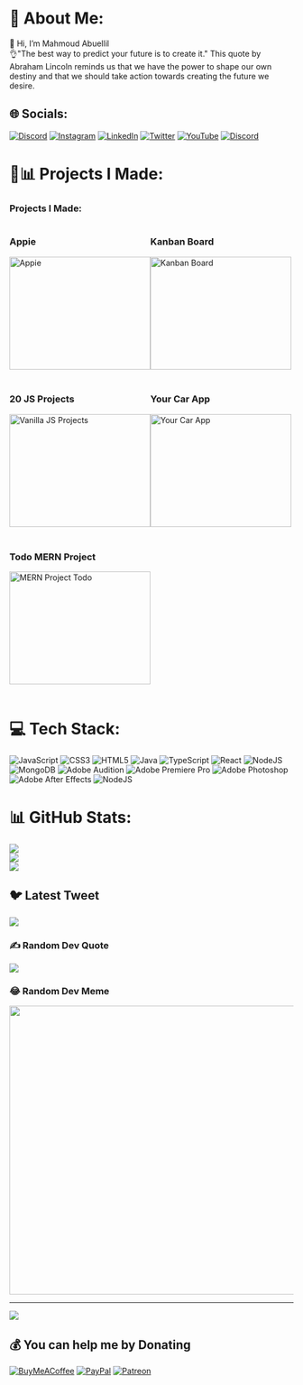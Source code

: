 # 💫 About Me:
👋 Hi, I’m Mahmoud Abuellil<br>
👌"The best way to predict your future is to create it." This quote by Abraham Lincoln reminds us that we have the power to shape our own destiny and that we should take action towards creating the future we desire.

## 🌐 Socials:
[![Discord](https://img.shields.io/badge/Discord-%237289DA.svg?logo=discord&logoColor=white)](https://discord.gg/https://discord.gg/k3P3mEtg) [![Instagram](https://img.shields.io/badge/Instagram-%23E4405F.svg?logo=Instagram&logoColor=white)](https://instagram.com/mahmoud.aboellil) [![LinkedIn](https://img.shields.io/badge/LinkedIn-%230077B5.svg?logo=linkedin&logoColor=white)](https://linkedin.com/in/abu-ellil-806619254) [![Twitter](https://img.shields.io/badge/Twitter-%231DA1F2.svg?logo=Twitter&logoColor=white)](https://twitter.com/MahmoudAboelli3) [![YouTube](https://img.shields.io/badge/YouTube-%23FF0000.svg?logo=YouTube&logoColor=white)](https://youtube.com/channel/UCMYVcvtt0Cs3lYpKGcIO-4g) 
[![Discord](https://img.shields.io/badge/AboElli-Potfolio-blue)](https://abu-ellil.github.io/portfolio/) 

# 📝📊 Projects I Made:



<h3>Projects I Made:</h3>

<div style="display: flex; flex-wrap: wrap;">
  <div style="flex-basis: calc(33.33% - 20px); margin-bottom: 20px;">
    <h3>Appie</h3>
    <a href="https://abu-ellil.github.io/Appie">
      <img src="https://user-images.githubusercontent.com/94858304/231668224-187f8e82-f36a-493a-abc6-12cedb097f35.png" alt="Appie" height="200px" width="250px">
    </a>
  </div>

  <div style="flex-basis: calc(33.33% - 20px); margin-bottom: 20px;">
    <h3>Kanban Board</h3>
    <a href="https://abu-ellil.github.io/KanbanBoard/">
      <img src="https://user-images.githubusercontent.com/94858304/231673207-c6eebb31-9f75-4acb-8b42-330c810a3681.png" alt="Kanban Board" height="200px" width="250px">
    </a>
  </div>

  <div style="flex-basis: calc(33.33% - 20px); margin-bottom: 20px;">
    <h3>20 JS Projects</h3>
    <a href="https://abu-ellil.github.io/20-Vanilla-JS-PROJECTS/">
      <img src="https://user-images.githubusercontent.com/94858304/231672110-488dfbec-cf4c-4ea5-85d3-041ecc33a61a.png" alt="Vanilla JS Projects" height="200px" width="250px">
    </a>
  </div>

  <div style="flex-basis: calc(33.33% - 20px); margin-bottom: 20px;">
    <h3>Your Car App</h3>
    <a href="https://abu-ellil.github.io/your-car-app/">
      <img src="https://user-images.githubusercontent.com/94858304/246162094-f78167e8-9adf-4d74-8a89-897da00c9485.png" alt="Your Car App" height="200px" width="250px">
    </a>
  </div>

  <div style="flex-basis: calc(33.33% - 20px); margin-bottom: 20px;">
    <h3>Todo MERN Project</h3>
    <a href="https://mern-project-todo-kalbonyan.vercel.app/">
      <img src="https://user-images.githubusercontent.com/94858304/250264715-31cbb966-2312-4e9d-b5ec-c5ab299070af.png" alt="MERN Project Todo" height="200px" width="250px">
    </a>
  </div>
</div>



# 💻 Tech Stack:
![JavaScript](https://img.shields.io/badge/javascript-%23323330.svg?style=for-the-badge&logo=javascript&logoColor=%23F7DF1E) ![CSS3](https://img.shields.io/badge/css3-%231572B6.svg?style=for-the-badge&logo=css3&logoColor=white) ![HTML5](https://img.shields.io/badge/html5-%23E34F26.svg?style=for-the-badge&logo=html5&logoColor=white) ![Java](https://img.shields.io/badge/java-%23ED8B00.svg?style=for-the-badge&logo=java&logoColor=white) ![TypeScript](https://img.shields.io/badge/typescript-%23007ACC.svg?style=for-the-badge&logo=typescript&logoColor=white) ![React](https://img.shields.io/badge/react-%2320232a.svg?style=for-the-badge&logo=react&logoColor=%2361DAFB) ![NodeJS](https://img.shields.io/badge/node.js-6DA55F?style=for-the-badge&logo=node.js&logoColor=white) ![MongoDB](https://img.shields.io/badge/MongoDB-%234ea94b.svg?style=for-the-badge&logo=mongodb&logoColor=white) ![Adobe Audition](https://img.shields.io/badge/Adobe%20Audition-9999FF.svg?style=for-the-badge&logo=Adobe%20Audition&logoColor=white) ![Adobe Premiere Pro](https://img.shields.io/badge/Adobe%20Premiere%20Pro-9999FF.svg?style=for-the-badge&logo=Adobe%20Premiere%20Pro&logoColor=white) ![Adobe Photoshop](https://img.shields.io/badge/adobephotoshop-%2331A8FF.svg?style=for-the-badge&logo=adobephotoshop&logoColor=white) ![Adobe After Effects](https://img.shields.io/badge/Adobe%20After%20Effects-9999FF.svg?style=for-the-badge&logo=Adobe%20After%20Effects&logoColor=white) ![NodeJS](https://img.shields.io/badge/node.js-6DA55F?style=for-the-badge&logo=node.js&logoColor=white)


# 📊 GitHub Stats:
![](https://github-readme-stats.vercel.app/api?username=Abu-Ellil&theme=radical&hide_border=false&include_all_commits=false&count_private=false)<br/>
![](https://github-readme-streak-stats.herokuapp.com/?user=Abu-Ellil&theme=radical&hide_border=false)<br/>
![](https://github-readme-stats.vercel.app/api/top-langs/?username=Abu-Ellil&theme=radical&hide_border=false&include_all_commits=false&count_private=false&layout=compact)

## 🐦 Latest Tweet
[![](https://gtce.itsvg.in/api?username=MahmoudAboelli3)](https://github.com/VishwaGauravIn/github-twitter-card-embed)

### ✍️ Random Dev Quote
![](https://quotes-github-readme.vercel.app/api?type=horizontal&theme=radical)

### 😂 Random Dev Meme
<img src="https://random-memer.herokuapp.com/" width="512px"/>

---
[![](https://visitcount.itsvg.in/api?id=Abu-Ellil&icon=0&color=0)](https://visitcount.itsvg.in)

  ## 💰 You can help me by Donating
  [![BuyMeACoffee](https://img.shields.io/badge/Buy%20Me%20a%20Coffee-ffdd00?style=for-the-badge&logo=buy-me-a-coffee&logoColor=black)](https://buymeacoffee.com/https://www.buymeacoffee.com/mrabuellil) [![PayPal](https://img.shields.io/badge/PayPal-00457C?style=for-the-badge&logo=paypal&logoColor=white)](https://paypal.me/https://paypal.me/Aboellil?country.x=EG&locale.x=ar_EG) [![Patreon](https://img.shields.io/badge/Patreon-F96854?style=for-the-badge&logo=patreon&logoColor=white)](https://patreon.com/patreon.com/user?u=90410572) 

  
<!-- Proudly created with GPRM ( https://gprm.itsvg.in ) -->
